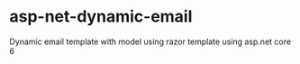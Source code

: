 # asp-net-dynamic-email
Dynamic email template with model using razor  template using asp.net core 6
